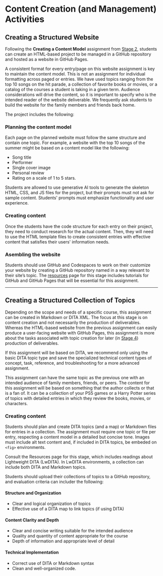 # Content Creation (and Management) Activities

## Creating a Structured Website

Following the **Creating a Content Model** assignment from [Stage 2](../stage2/contentstrategyactivities.md), students can create an HTML-based project to be managed in a GitHub repository and hosted as a website in GitHub Pages.

A consistent format for every entry/page on this website assignment is key to maintain the content model. This is not an assignment for individual formatting across paged or entries. We have used topics ranging from the top 10 songs on the hit parade, a collection of favorite books or movies, or a catalog of the courses a student is taking in a given term. Audience considerations will drive the content, so it is important to specify who is the intended reader of the website deliverable. We frequently ask students to build the website for the family members and friends back home.

The project includes the following:

### Planning the content model

Each page on the planned website must follow the same structure and contain one topic. For example, a website with the top 10 songs of the summer might be based on a content model like the following:

- Song title
- Performer
- Single cover image
- Personal review
- Rating on a scale of 1 to 5 stars.

Students are allowed to use generative AI tools to generate the skeleton HTML, CSS, and JS files for the project, but their prompts must not ask for sample content. Students' prompts must emphasize functionality and user experience.

### Creating content

Once the students have the code structure for each entry on their project, they need to conduct research for the actual content. Then, they will need to use the HTML template files to create consistent entries with effective content that satisfies their users' information needs.

### Asembling the website

Students should use GitHub and Codespaces to work on their customize your website by creating a GitHub repository named in a way relevant to their site’s topic. The [resources](resources.md) page for this stage includes tutorials for GitHub and GitHub Pages that will be essential for this assignment.

---

## Creating a Structured Collection of Topics

Depending on the scope and needs of a specific course, this assignment can be created in Markdown or DITA XML. The focus at this stage is on content creation and not necessarily the production of deliverables. Whereas the HTML-based website from the previous assignment can easily produce a user-facing website with GitHub Pages, this assignment is more about the tasks associated with topic creation for later (in [Stage 4](../stage4/overview.md)) production of deliverables.

If this assignment will be based on DITA, we recommend only using the basic DITA topic type and save the specialized technical content types of concept, task, reference, and troubleshooting for a more advanced assignment.

This assignment can have the same topic as the previous one with an intended audience of family members, friends, or peers. The content for this assignment will be based on something that the author collects or that is a fan of. It can be a collection of your PS5 games or a Harry Potter series of topics with detailed entries in which they review the books, movies, or characters.

### Creating content

Students should plan and create DITA topics (and a map) or Markdown files for entries in a collection. The assignment must require one topic or file per entry, respecting a content model in a detailed but concise tone. Images must include alt text content and, if included in DITA topics, be embeded on `<fig>` environments.

Consult the Resources page for this stage, which includes readings about Lightweight DITA (LwDITA). In LwDITA environments, a collection can include both DITA and Markdown topics.

Students should upload their collections of topics to a GitHub repository, and evaluation criteria can includer the following:

#### Structure and Organization

- Clear and logical organization of topics
- Effective use of a DITA map to link topics (if using DITA)

#### Content Clarity and Depth

- Clear and concise writing suitable for the intended audience
- Quality and quantity of content appropriate for the course
- Depth of information and appropriate level of detail

#### Technical Implementation

- Correct use of DITA or Markdown syntax
- Clean and well-organized code.
